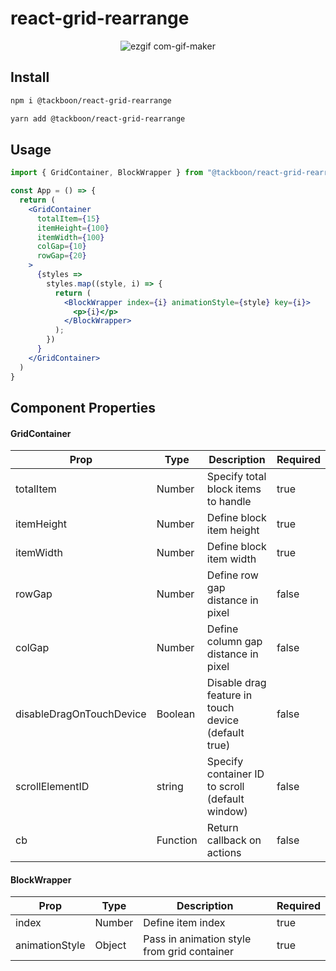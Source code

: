 # react-grid-rearrange

<div align="center">

![ezgif com-gif-maker](https://user-images.githubusercontent.com/41811845/190167524-0503d0b1-5fcf-4731-93ab-2dcaa701ecfc.gif)

</div>

## Install

```bash
npm i @tackboon/react-grid-rearrange
```

```bash
yarn add @tackboon/react-grid-rearrange
```

## Usage

```jsx
import { GridContainer, BlockWrapper } from "@tackboon/react-grid-rearrange";

const App = () => {
  return (
    <GridContainer
      totalItem={15}
      itemHeight={100}
      itemWidth={100}
      colGap={10}
      rowGap={20}
    >
      {styles =>
        styles.map((style, i) => {
          return (
            <BlockWrapper index={i} animationStyle={style} key={i}>
              <p>{i}</p>
            </BlockWrapper>
          );
        })
      }
    </GridContainer>
  )
}

```

## Component Properties

#### GridContainer

| Prop                     | Type         | Description                                                                        | Required |
| ------------------------ | ------------ | ---------------------------------------------------------------------------------- | -------- |
| totalItem                | Number       | Specify total block items to handle                                                | true     |
| itemHeight               | Number       | Define block item height                                                           | true     |
| itemWidth                | Number       | Define block item width                                                            | true     |
| rowGap                   | Number       | Define row gap distance in pixel                                                   | false    |
| colGap                   | Number       | Define column gap distance in pixel                                                | false    |
| disableDragOnTouchDevice | Boolean      | Disable drag feature in touch device (default true)                                | false    |
| scrollElementID          | string       | Specify container ID to scroll (default window)                                    | false    |
| cb                       | Function     | Return callback on actions                                                         | false    | 

#### BlockWrapper

| Prop                     | Type         | Description                                                                        | Required |
| ------------------------ | ------------ | ---------------------------------------------------------------------------------- | -------- |
| index                    | Number       | Define item index                                                                  | true     |
| animationStyle           | Object       | Pass in animation style from grid container                                        | true     |
